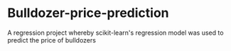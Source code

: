 # Bulldozer-price-prediction
A regression project whereby scikit-learn's regression model was used to predict the price of bulldozers 
